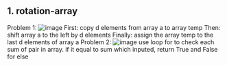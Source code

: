 ## 1. rotation-array
Problem 1:
![image](https://user-images.githubusercontent.com/68217876/136564921-eaba8e58-08e7-4463-856d-34fc3f2a9753.png)
First: copy d elements from array a to array temp
Then: shift array a to the left by d elements
Finally: assign the array temp to the last d elements of array a
Problem 2:
![image](https://user-images.githubusercontent.com/68217876/136565503-17f7d358-7ef6-49ab-b8a9-752550981c11.png)
use loop for to check each sum of pair in array. if it equal to sum which inputed, return True and False for else 
